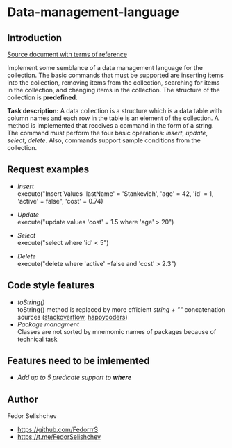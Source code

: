 # Data-management-language

## Introduction

[Source document with terms of reference](https://docs.google.com/document/d/1QNtu5L3ppvNF-o06ho7eU4jm1R2MQK-For_DWnNZRRE/edit)

Implement some semblance of a data management language for the collection. The basic commands that must be supported are inserting items into the collection, removing items from the collection, searching for items in the collection, and changing items in the collection.
The structure of the collection is **predefined**.

**Task description:**
A data collection is a structure which is a data table with column names and each row in the table is an element of the collection.
A method is implemented that receives a command in the form of a string. The command must perform the four basic operations: _insert_, _update_, _select_, _delete_.
Also, commands support sample conditions from the collection.

## Request examples

- _Insert_ <br/>
  execute("Insert Values 'lastName' = 'Stankevich', 'age' = 42, 'id' = 1, 'active' = false", 'cost' = 0.74)

- _Update_ <br/>
  execute("update values 'cost' = 1.5 where 'age' > 20")

- _Select_ <br/>
  execute("select where 'id' < 5")

- _Delete_ <br/>
  execute("delete where 'active' =false and 'cost' > 2.3")

## Code style features

- _toString()_ <br/>
  toString() method is replaced by more efficient _string + ""_ concatenation <br/>
  sources ([stackoverflow](https://stackoverflow.com/questions/15669068/fastest-way-of-converting-integer-to-string-in-java), [happycoders](https://www.happycoders.eu/java/how-to-convert-int-to-string-fastest/))
- _Package managment_ <br/>
  Classes are not sorted by mnemomic names of packages because of technical task

## Features need to be imlemented

- _Add up to 5 predicate support to **where**_

## Author

Fedor Selishchev

- https://github.com/FedorrrS
- https://t.me/FedorSelishchev
